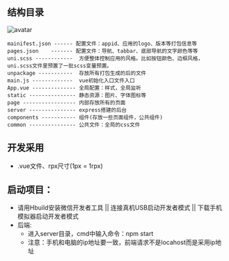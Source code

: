 ## 结构目录
![avatar](/devNote/imgs/picture/1.png)
```
mainifest.json ------ 配置文件：appid、应用的logo、版本等打包信息等
pages.json    ------- 配置文件：导航、tabbar、底部导航的文字颜色等等
uni.scss ------------  方便整体控制应用的风格。比如按钮颜色、边框风格，uni.scss文件里预置了一批scss变量预置。
unpackage -----------  存放所有打包生成的后的文件
main.js -------------  vue初始化入口文件入口
App.vue -------------- 全局配置：样式，全局监听
static --------------- 静态资源：图片、字体图标等
page ----------------- 内部存放所有的页面
server --------------- express搭建的后台
components ----------- 组件(存放一些页面组件，公共组件)
common --------------- 公共文件：全局的css文件
```
## 开发采用
- .vue文件、rpx尺寸(1px = 1rpx)
## 启动项目：
- 请用Hbuild安装微信开发者工具 || 连接真机USB启动开发者模式 || 下载手机模拟器启动开发者模式
- 后端: 
	- 进入server目录，cmd中输入命令：npm start
	- 注意：手机和电脑的ip地址要一致，前端请求不是locahost而是采用ip地址
 